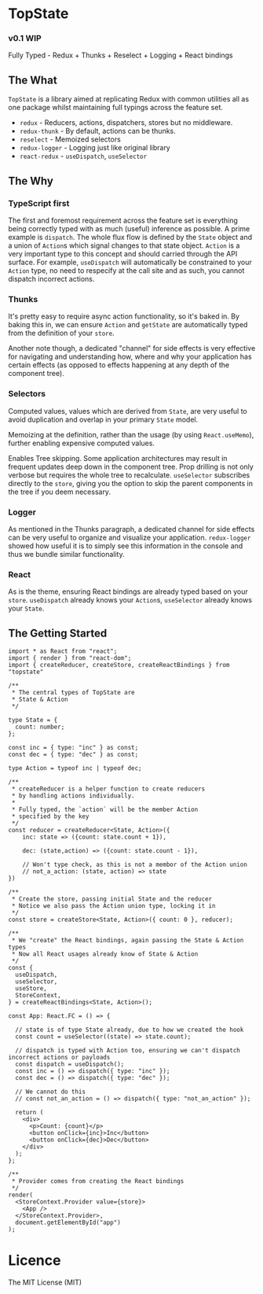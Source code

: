 # TopState

### v0.1 WIP

Fully Typed - Redux + Thunks + Reselect + Logging + React bindings

## The What

`TopState` is a library aimed at replicating Redux with common utilities all as one package whilst maintaining full typings across the feature set.

- `redux` - Reducers, actions, dispatchers, stores but no middleware.
- `redux-thunk` - By default, actions can be thunks.
- `reselect` - Memoized selectors
- `redux-logger` - Logging just like original library
- `react-redux` - `useDispatch`, `useSelector`

## The Why

### TypeScript first

The first and foremost requirement across the feature set is everything being correctly typed with as much (useful) inference as possible. A prime example is `dispatch`. The whole flux flow is defined by the `State` object and a union of `Action`s which signal changes to that state object. `Action` is a very important type to this concept and should carried through the API surface. For example, `useDispatch` will automatically be constrained to your `Action` type, no need to respecify at the call site and as such, you cannot dispatch incorrect actions.

### Thunks

It's pretty easy to require async action functionality, so it's baked in. By baking this in, we can ensure `Action` and `getState` are automatically typed from the definition of your `store`.

Another note though, a dedicated "channel" for side effects is very effective for navigating and understanding how, where and why your application has certain effects (as opposed to effects happening at any depth of the component tree).

### Selectors

Computed values, values which are derived from `State`, are very useful to avoid duplication and overlap in your primary `State` model. 

Memoizing at the definition, rather than the usage (by using `React.useMemo`), further enabling expensive computed values. 

Enables Tree skipping. Some application architectures may result in frequent updates deep down in the component tree. Prop drilling is not only verbose but requires the whole tree to recalculate. `useSelector` subscribes directly to the `store`, giving you the option to skip the parent components in the tree if you deem necessary.

### Logger

As mentioned in the Thunks paragraph, a dedicated channel for side effects can be very useful to organize and visualize your application. `redux-logger` showed how useful it is to simply see this information in the console and thus we bundle similar functionality. 

### React

As is the theme, ensuring React bindings are already typed based on your `store`. `useDispatch` already knows your `Action`s, `useSelector` already knows your `State`.

## The Getting Started

```tsx
import * as React from "react";
import { render } from "react-dom";
import { createReducer, createStore, createReactBindings } from "topstate"

/**
 * The central types of TopState are
 * State & Action
 */

type State = {
  count: number;
};

const inc = { type: "inc" } as const;
const dec = { type: "dec" } as const;

type Action = typeof inc | typeof dec;

/**
 * createReducer is a helper function to create reducers
 * by handling actions individually.
 * 
 * Fully typed, the `action` will be the member Action
 * specified by the key
 */
const reducer = createReducer<State, Action>({
    inc: state => ({count: state.count + 1}),

    dec: (state,action) => ({count: state.count - 1}),

    // Won't type check, as this is not a membor of the Action union
    // not_a_action: (state, action) => state
})

/**
 * Create the store, passing initial State and the reducer
 * Notice we also pass the Action union type, locking it in
 */
const store = createStore<State, Action>({ count: 0 }, reducer);

/**
 * We "create" the React bindings, again passing the State & Action types
 * Now all React usages already know of State & Action
 */
const {
  useDispatch,
  useSelector,
  useStore,
  StoreContext,
} = createReactBindings<State, Action>();

const App: React.FC = () => {

  // state is of type State already, due to how we created the hook
  const count = useSelector((state) => state.count);

  // dispatch is typed with Action too, ensuring we can't dispatch incorrect actions or payloads
  const dispatch = useDispatch();
  const inc = () => dispatch({ type: "inc" });
  const dec = () => dispatch({ type: "dec" });

  // We cannot do this
  // const not_an_action = () => dispatch({ type: "not_an_action" });

  return (
    <div>
      <p>Count: {count}</p>
      <button onClick={inc}>Inc</button>
      <button onClick={dec}>Dec</button>
    </div>
  );
};

/**
 * Provider comes from creating the React bindings
 */
render(
  <StoreContext.Provider value={store}>
    <App />
  </StoreContext.Provider>,
  document.getElementById("app")
);
```

# Licence
The MIT License (MIT)